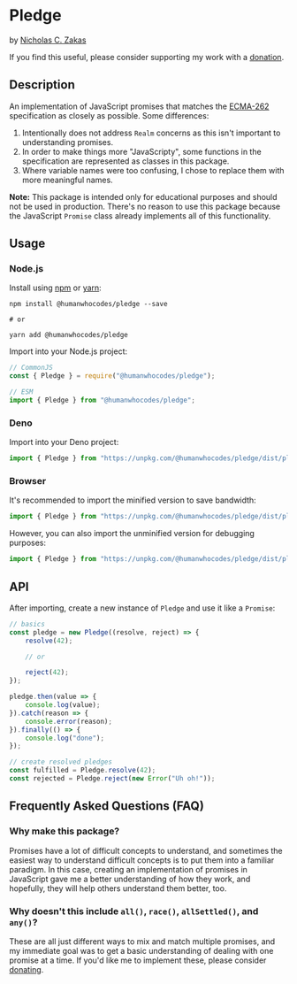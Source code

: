 # Pledge

by [Nicholas C. Zakas](https://humanwhocodes.com)

If you find this useful, please consider supporting my work with a [donation](https://humanwhocodes.com/donate).

## Description

An implementation of JavaScript promises that matches the [ECMA-262](https://www.ecma-international.org/ecma-262/11.0/index.html#sec-promise-objects) specification as closely as possible. Some differences:

1. Intentionally does not address `Realm` concerns as this isn't important to understanding promises.
2. In order to make things more "JavaScripty", some functions in the specification are represented as classes in this package.
3. Where variable names were too confusing, I chose to replace them with more meaningful names.

**Note:** This package is intended only for educational purposes and should not be used in production. There's no reason to use this package because the JavaScript `Promise` class already implements all of this functionality.

## Usage

### Node.js

Install using [npm][npm] or [yarn][yarn]:

```
npm install @humanwhocodes/pledge --save

# or

yarn add @humanwhocodes/pledge
```

Import into your Node.js project:

```js
// CommonJS
const { Pledge } = require("@humanwhocodes/pledge");

// ESM
import { Pledge } from "@humanwhocodes/pledge";
```

### Deno

Import into your Deno project:

```js
import { Pledge } from "https://unpkg.com/@humanwhocodes/pledge/dist/pledge.js";
```

### Browser

It's recommended to import the minified version to save bandwidth:

```js
import { Pledge } from "https://unpkg.com/@humanwhocodes/pledge/dist/pledge.min.js";
```

However, you can also import the unminified version for debugging purposes:

```js
import { Pledge } from "https://unpkg.com/@humanwhocodes/pledge/dist/pledge.js";
```

## API

After importing, create a new instance of `Pledge` and use it like a `Promise`:

```js
// basics
const pledge = new Pledge((resolve, reject) => {
    resolve(42);

    // or

    reject(42);
});

pledge.then(value => {
    console.log(value);
}).catch(reason => {
    console.error(reason);
}).finally(() => {
    console.log("done");
});

// create resolved pledges
const fulfilled = Pledge.resolve(42);
const rejected = Pledge.reject(new Error("Uh oh!"));
```

## Frequently Asked Questions (FAQ)

### Why make this package?

Promises have a lot of difficult concepts to understand, and sometimes the easiest way to understand difficult concepts is to put them into a familiar paradigm. In this case, creating an implementation of promises in JavaScript gave me a better understanding of how they work, and hopefully, they will help others understand them better, too.

### Why doesn't this include `all()`, `race()`, `allSettled()`, and `any()`?

These are all just different ways to mix and match multiple promises, and my immediate goal was to get a basic understanding of dealing with one promise at a time. If you'd like me to implement these, please consider [donating](https://github.com/sponsors/nzakas).


[npm]: https://npmjs.com/
[yarn]: https://yarnpkg.com/
